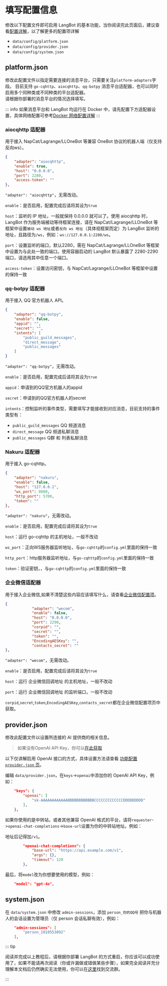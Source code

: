 # 填写配置信息

修改以下配置文件即可启用 LangBot 的基本功能，当你阅读完此页面后，建议查看[配置详解](/config/function/platform.md)，以了解更多的配置项详解

- `data/config/platform.json`
- `data/config/provider.json`
- `data/config/system.json`

## platform.json

修改此配置文件以指定需要连接的消息平台，只需要关注`platform-adapters`字段。
目前支持 `go-cqhttp`、`aiocqhttp`、`qq-botpy` 消息平台适配器，也可以同时启用多个同种类或不同种类的平台适配器。  
请根据你部署的消息平台的情况选择填写。

::: info
如果消息平台和 LangBot 均运行在 Docker 中，请先配置下方适配器设置，具体网络配置可参考[Docker 网络配置详解](/deploy/network-details)
:::

### aiocqhttp 适配器

用于接入 NapCat/Lagrange/LLOneBot 等兼容 OneBot 协议的机器人端（仅支持反向ws）。

```json
{
    "adapter": "aiocqhttp",
    "enable": true,
    "host": "0.0.0.0",
    "port": 2280,
    "access-token": ""
},
```

`"adapter": "aiocqhttp"`，无需改动。

`enable`：是否启用，配置完成后请将其设为`true`

`host`：监听的 IP 地址，一般就保持 0.0.0.0 就可以了。使用 aiocqhttp 时，LangBot 作为服务端被动等待框架连接，请在 NapCat/Lagrange/LLOneBot 等框架中设置`被动 ws 地址`或者`反向 ws 地址`（具体视框架而定）为 LangBot 监听的地址，且路径为`/ws`，例如：`ws://127.0.0.1:2280/ws`。

`port`：设置监听的端口，默认2280，需在 NapCat/Lagrange/LLOneBot 等框架中设置为与此处一致的端口。使用容器启动的 LangBot 默认暴露了 2280-2290 端口，请选用其中任意一个端口。

`access-token`：设置访问密钥，与 NapCat/Lagrange/LLOneBot 等框架中设置的保持一致

### qq-botpy 适配器

用于接入 QQ 官方机器人 API。

```json
{
    "adapter": "qq-botpy",
    "enable": false,
    "appid": "",
    "secret": "",
    "intents": [
        "public_guild_messages",
        "direct_message",
        "public_messages"
    ]
}
```

`"adapter": "qq-botpy"`，无需改动。

`enable`：是否启用，配置完成后请将其设为`true`

`appid`：申请到的QQ官方机器人的appid

`secret`：申请到的QQ官方机器人的secret

`intents`：控制监听的事件类型，需要填写才能接收到对应消息，目前支持的事件类型有：

- `public_guild_messages` QQ 频道消息
- `direct_message` QQ 频道私聊消息
- `public_messages` Q群 和 列表私聊消息

### Nakuru 适配器

用于接入 go-cqhttp。

```json
{
    "adapter": "nakuru",
    "enable": false,
    "host": "127.0.0.1",
    "ws_port": 8080,
    "http_port": 5700,
    "token": ""
},
```

`"adapter": "nakuru"`，无需改动。

`enable`：是否启用，配置完成后请将其设为`true`

`host`：运行 go-cqhttp 的主机地址，一般不改动

`ws_port`：正向WS服务器监听地址，与`go-cqhttp`的`config.yml`里面的保持一致

`http_port`：http服务器监听地址，与`go-cqhttp`的`config.yml`里面的保持一致

`token`：验证密钥，，与`go-cqhttp`的`config.yml`里面的保持一致

### 企业微信适配器

用于接入企业微信,如果不清楚这些内容应该填写什么，请查看[企业微信配置项](/deploy/platforms/wecom/wecom.md#企业微信配置项)。

```json
{
            "adapter": "wecom",
            "enable": false,
            "host": "0.0.0.0",
            "port": 2290,
            "corpid": "",
            "secret": "",
            "token": "",
            "EncodingAESKey": "",
            "contacts_secret": ""
},
```
`"adapter": "wecom"`，无需改动。

`enable`：是否启用，配置完成后请将其设为`true`

`host`：运行 企业微信回调地址 的主机地址，一般不改动

`port`：运行 企业微信回调地址 的监听端口，一般不改动

`corpid`,`secret`,`token`,`EncodingAESKey`,`contacts_secret`都在企业微信配置项页中获取。

## provider.json

修改此配置文件以设置所连接的 AI 提供商的相关信息。

> 如果没有OpenAI API Key，你可以[在此获取](https://api.qhaigc.net/)

以下仅讲解启用 OpenAI 接口的方式，具体设置方法请查看 [功能配置`provider.json` 页](/config/function/provider)。

编辑 `data/provider.json`，在`keys`->`openai`中添加你的 OpenAI API Key，例如：

```json
    "keys": {
        "openai": [
            "sk-AAAAAAAAAAAABBBBBBBBBBBBCCCCCCCCCCCCCDDDDDDDDD"
        ],
    },
```

如果你使用的是中转站，或者其他兼容 OpenAI 格式的平台，请将`requester`->`openai-chat-completions`->`base-url`设置为你的中转站地址。例如：

地址后记得加`/v1`。

```json
        "openai-chat-completions": {
            "base-url": "https://api.example.com/v1",
            "args": {},
            "timeout": 120
        },
```

最后，将`model`改为你想要使用的模型，例如：

```json
    "model": "gpt-4o",
```

## system.json

在 `data/system.json` 中修改 `admin-sessions`，添加 `person_你的QQ号` 把你与机器人的会话设置为管理员（仅 person 会话私聊有效），例如：

```json
    "admin-sessions": [
        "person_1010553892"
    ],
```

::: tip 

阅读并完成以上教程后，请根据你部署 LangBot 的方式重启，你应该可以成功使用了，如果不能请再次阅读（你或许漏做或错做某些步骤），如果完全阅读并充分理解本文档后仍然确实无法使用，你可以在[这里](/insight/community.html)找到交流群。

:::
